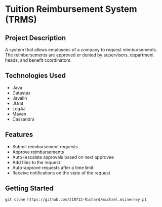 # Tuition Reimbursement System (TRMS)
## Project Description
A system that allows employees of a company to request reimbursements. The reimbursements are approved or denied by supervisors, department heads, and benefit coordinators.

## Technologies Used
* Java
* Datastax
* Javalin
* JUnit
* Log4J
* Maven
* Cassandra

## Features
* Submit reimbursement requests
* Approve reimbursements
* Auto=escalate approvals based on next approvee
* Add files to the request
* Auto-approve requests after a time limit
* Receive notifications on the state of the request

## Getting Started
```
git clone https://github.com/210712-Richard/michael.mcinerney.p1
```
